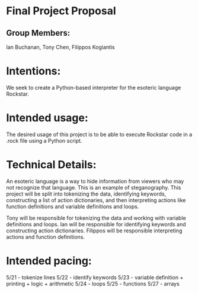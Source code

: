 # Final Project Proposal

## Group Members:

Ian Buchanan, Tony Chen, Filippos Kogiantis
       
# Intentions:

We seek to create a Python-based interpreter for the esoteric language Rockstar. 
    
# Intended usage:

The desired usage of this project is to be able to execute Rockstar code in a .rock file using a Python script. 
  
# Technical Details:

An esoteric language is a way to hide information from viewers who may not recognize that language. This is an example of steganography. 
This project will be split into tokenizing the data, identifying keywords, constructing a list of action dictionaries, and then interpreting actions like function definitions and variable definitions and loops. 

Tony will be responsible for tokenizing the data and working with variable definitions and loops.
Ian will be responsible for identifying keywords and constructing action dictionaries.
Filippos will be responsible interpreting actions and function definitions. 
    
# Intended pacing:

5/21 - tokenize lines 
5/22 - identify keywords 
5/23 - variable definition + printing + logic + arithmetic 
5/24 - loops 
5/25 - functions 
5/27 - arrays
